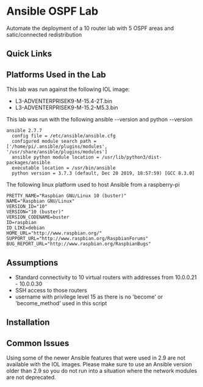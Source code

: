 Ansible OSPF Lab
=======

Automate the deployment of a 10 router lab with 5 OSPF areas and satic/connected redistribution

## Quick Links

## Platforms Used in the Lab

This lab was run against the following IOL image:
- L3-ADVENTERPRISEK9-M-15.4-2T.bin
- L3-ADVENTERPRISEK9-M-15.2-M5.3.bin

This lab was run with the following ansible --version and python --version

```
ansible 2.7.7
  config file = /etc/ansible/ansible.cfg
  configured module search path = ['/home/pi/.ansible/plugins/modules', '/usr/share/ansible/plugins/modules']
  ansible python module location = /usr/lib/python3/dist-packages/ansible
  executable location = /usr/bin/ansible
  python version = 3.7.3 (default, Dec 20 2019, 18:57:59) [GCC 8.3.0]
```

The following linux platform used to host Ansible from a raspberry-pi

```
PRETTY_NAME="Raspbian GNU/Linux 10 (buster)"
NAME="Raspbian GNU/Linux"
VERSION_ID="10"
VERSION="10 (buster)"
VERSION_CODENAME=buster
ID=raspbian
ID_LIKE=debian
HOME_URL="http://www.raspbian.org/"
SUPPORT_URL="http://www.raspbian.org/RaspbianForums"
BUG_REPORT_URL="http://www.raspbian.org/RaspbianBugs"
```

## Assumptions

- Standard connectivity to 10 virtual routers with addresses from 10.0.0.21 - 10.0.0.30
- SSH access to those routers
- username with privilege level 15 as there is no 'become' or 'become_method' used in this script

## Installation

## Common Issues

Using some of the newer Ansible features that were used in 2.9 are not available with the IOL images. Please make sure to use an Ansible version older than 2.9 so you do not run into a situation where the network modules are not deprecated.
